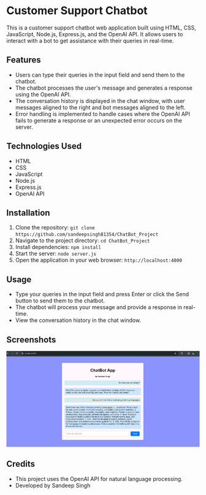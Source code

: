# Customer Support Chatbot

This is a customer support chatbot web application built using HTML, CSS, JavaScript, Node.js, Express.js, and the OpenAI API. It allows users to interact with a bot to get assistance with their queries in real-time.

## Features

- Users can type their queries in the input field and send them to the chatbot.
- The chatbot processes the user's message and generates a response using the OpenAI API.
- The conversation history is displayed in the chat window, with user messages aligned to the right and bot messages aligned to the left.
- Error handling is implemented to handle cases where the OpenAI API fails to generate a response or an unexpected error occurs on the server.

## Technologies Used

- HTML
- CSS
- JavaScript
- Node.js
- Express.js
- OpenAI API

## Installation

1. Clone the repository: `git clone https://github.com/sandeepsingh81354/ChatBot_Project`
2. Navigate to the project directory: `cd ChatBot_Project`
3. Install dependencies: `npm install`
4. Start the server: `node server.js`
5. Open the application in your web browser: `http://localhost:4000`

## Usage

- Type your queries in the input field and press Enter or click the Send button to send them to the chatbot.
- The chatbot will process your message and provide a response in real-time.
- View the conversation history in the chat window.

## Screenshots

![Screenshot 1](screenshots/Screenshot%202024-03-22%20200301.png)


## Credits

- This project uses the OpenAI API for natural language processing.
- Developed by Sandeep Singh



